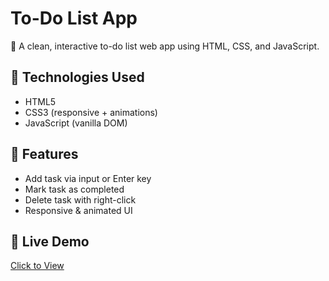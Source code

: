 # To-Do List App

📝 A clean, interactive to-do list web app using HTML, CSS, and JavaScript.

## 🔧 Technologies Used
- HTML5
- CSS3 (responsive + animations)
- JavaScript (vanilla DOM)

## 📌 Features
- Add task via input or Enter key
- Mark task as completed
- Delete task with right-click
- Responsive & animated UI

## 🔗 Live Demo
[Click to View](https://sainiswayam-9.github.io/To_do-app/)
